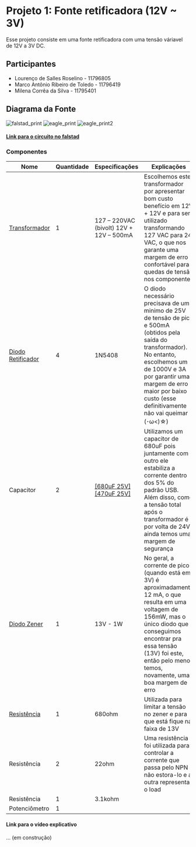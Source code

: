 # Projeto 1: Fonte retificadora (12V ~ 3V)
Esse projeto consiste em uma fonte retificadora com uma tensão váriavel de 12V a 3V DC.

## Participantes
* Lourenço de Salles Roselino - 11796805
* Marco Antônio Ribeiro de Toledo - 11796419
* Milena Corrêa da Silva - 11795401

## Diagrama da Fonte
![falstad_print](https://i.imgur.com/IxdalQt.png)
![eagle_print](https://cdn.discordapp.com/attachments/705588546890891336/726614224461103214/unknown.png)
![eagle_print2](https://cdn.discordapp.com/attachments/705588546890891336/726614089727737896/unknown.png)

#### [Link para o circuito no falstad](http://tinyurl.com/y8eeqs6w)

### Componentes
|Nome   |Quantidade  |Especificações   |Explicações   | Preço |
|---|---|---|---|---|
|[Transformador](https://www.filipeflop.com/produto/transformador-trafo-12v-12v-500ma-bivolt/?gclid=Cj0KCQjwuJz3BRDTARIsAMg-HxW_dJmm9-pVBDe6o8W5fG-x5esHO2DdYG3BT5ngq7YSO-Iy3B0MDZ4aAn2MEALw_wcB) |1  | 127 – 220VAC (bivolt) 12V + 12V – 500mA  | Escolhemos este transformador por apresentar bom custo benefício em 12V + 12V e para ser utilizado transformando 127 VAC para 24 VAC, o que nos garante uma margem de erro confortável para quedas de tensão nos componentes|R$21,90 |
|[Diodo Retificador](https://www.filipeflop.com/produto/diodo-retificador-1n5408/)   |4  | 1N5408 | O diodo necessário precisava de um minimo de 25V de tensão de pico e 500mA (obtidos pela saída do transformador). No entanto, escolhemos um de 1000V e 3A por garantir uma margem de erro maior por baixo custo (esse definitivamente não vai queimar (･ω<)☆)| R$2,40 por 10 unidades |
|Capacitor  |2 | [[680uF 25V]](https://www.eletro-parts.com/produto_detalhes/p/TVRBMk16WT0=/132-+Eletrolitico+680uF+x+25V) [[470uF 25V]](https://www.baudaeletronica.com.br/capacitor-eletrolitico-470uf-25v.html) | Utilizamos um capacitor de 680uF pois juntamente com o outro ele estabiliza a corrente dentro dos 5% do padrão USB. Além disso, como a tensão total após o transformador é por volta de 24V ainda temos uma margem de segurança |R$10,00 por 20 unidades|
|[Diodo Zener](https://produto.mercadolivre.com.br/MLB-911630639-10-pcs-diodo-zener-13v-1w-1n4743frete-brasil-r1200-_JM?quantity=1#position=2&type=item&tracking_id=724e89c3-54f7-4462-9ed9-0cbeeed97948)   |1  | 13V - 1W | No geral, a corrente de pico (quando está em 3V) é aproximadamente 12 mA, o que resulta em uma voltagem de 156mW, mas o único diodo que conseguimos encontrar pra essa tensão (13V) foi este, então pelo menos temos, novamente, uma boa margem de erro|R$10,66 por 10 unidades|
|[Resistência](https://produto.mercadolivre.com.br/MLB-1360686564-100un-resistor-3w-680-ohms-680r-_JM?matt_tool=79246729&matt_word&gclid=Cj0KCQjw3Nv3BRC8ARIsAPh8hgIZthx3jkiPw2VOVmCo1oc2xP3LB-l-BSqcjDnmkyEKC1g_jZUm-xMaAg-5EALw_wcB&quantity=1)   | 1  | 680ohm  | Utilizada para limitar a tensão no zener e para que está fique na faixa de 13V  | R$ 33,99 pro 100 unidades  |
|Resistência    | 2   | 22ohm| Uma resistência foi utilizada para controlar a corrente que passa pelo NPN e não estora-lo e a outra representa o load|
|Resistência  | 1   | 3.1kohm    |    |
|Potenciômetro   |1   |   |   |   |

#### Link para o vídeo explicativo
... (em construção)
